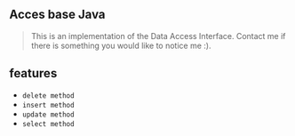 ## Acces base Java

> This is an implementation of the Data Access Interface. Contact me if there is something you would like to notice me :).

## features

- `delete method`
- `insert method`
- `update method`
- `select method`

